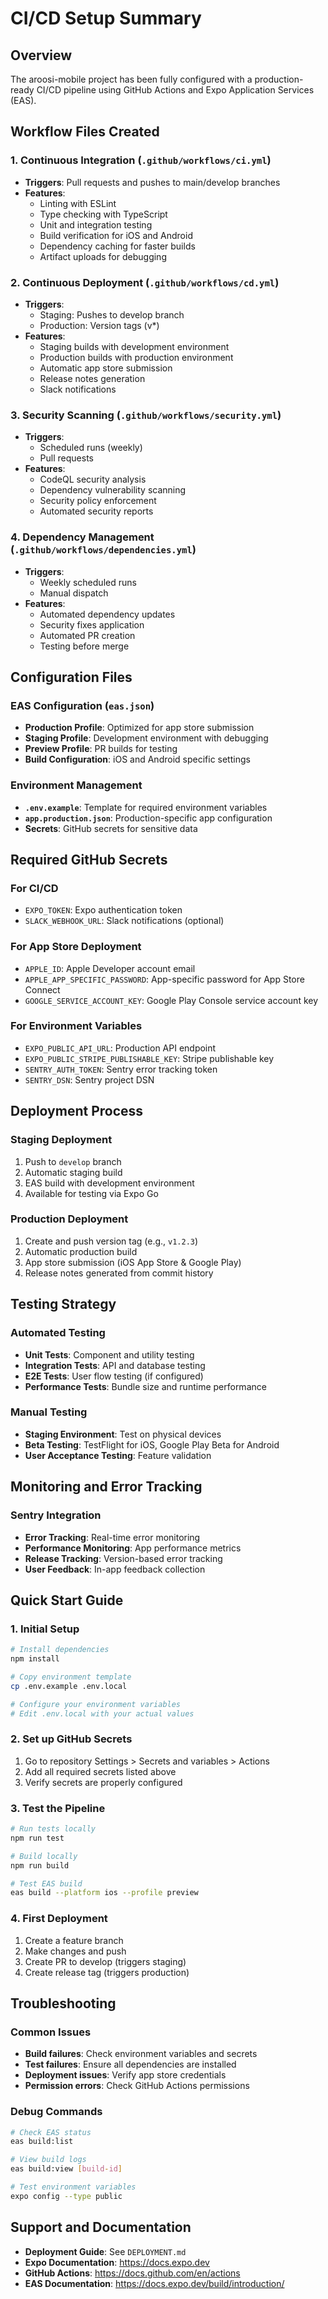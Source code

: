 # CI/CD Setup Summary

## Overview
The aroosi-mobile project has been fully configured with a production-ready CI/CD pipeline using GitHub Actions and Expo Application Services (EAS).

## Workflow Files Created

### 1. Continuous Integration (`.github/workflows/ci.yml`)
- **Triggers**: Pull requests and pushes to main/develop branches
- **Features**:
  - Linting with ESLint
  - Type checking with TypeScript
  - Unit and integration testing
  - Build verification for iOS and Android
  - Dependency caching for faster builds
  - Artifact uploads for debugging

### 2. Continuous Deployment (`.github/workflows/cd.yml`)
- **Triggers**: 
  - Staging: Pushes to develop branch
  - Production: Version tags (v*)
- **Features**:
  - Staging builds with development environment
  - Production builds with production environment
  - Automatic app store submission
  - Release notes generation
  - Slack notifications

### 3. Security Scanning (`.github/workflows/security.yml`)
- **Triggers**: 
  - Scheduled runs (weekly)
  - Pull requests
- **Features**:
  - CodeQL security analysis
  - Dependency vulnerability scanning
  - Security policy enforcement
  - Automated security reports

### 4. Dependency Management (`.github/workflows/dependencies.yml`)
- **Triggers**: 
  - Weekly scheduled runs
  - Manual dispatch
- **Features**:
  - Automated dependency updates
  - Security fixes application
  - Automated PR creation
  - Testing before merge

## Configuration Files

### EAS Configuration (`eas.json`)
- **Production Profile**: Optimized for app store submission
- **Staging Profile**: Development environment with debugging
- **Preview Profile**: PR builds for testing
- **Build Configuration**: iOS and Android specific settings

### Environment Management
- **`.env.example`**: Template for required environment variables
- **`app.production.json`**: Production-specific app configuration
- **Secrets**: GitHub secrets for sensitive data

## Required GitHub Secrets

### For CI/CD
- `EXPO_TOKEN`: Expo authentication token
- `SLACK_WEBHOOK_URL`: Slack notifications (optional)

### For App Store Deployment
- `APPLE_ID`: Apple Developer account email
- `APPLE_APP_SPECIFIC_PASSWORD`: App-specific password for App Store Connect
- `GOOGLE_SERVICE_ACCOUNT_KEY`: Google Play Console service account key

### For Environment Variables
- `EXPO_PUBLIC_API_URL`: Production API endpoint
- `EXPO_PUBLIC_STRIPE_PUBLISHABLE_KEY`: Stripe publishable key
- `SENTRY_AUTH_TOKEN`: Sentry error tracking token
- `SENTRY_DSN`: Sentry project DSN

## Deployment Process

### Staging Deployment
1. Push to `develop` branch
2. Automatic staging build
3. EAS build with development environment
4. Available for testing via Expo Go

### Production Deployment
1. Create and push version tag (e.g., `v1.2.3`)
2. Automatic production build
3. App store submission (iOS App Store & Google Play)
4. Release notes generated from commit history

## Testing Strategy

### Automated Testing
- **Unit Tests**: Component and utility testing
- **Integration Tests**: API and database testing
- **E2E Tests**: User flow testing (if configured)
- **Performance Tests**: Bundle size and runtime performance

### Manual Testing
- **Staging Environment**: Test on physical devices
- **Beta Testing**: TestFlight for iOS, Google Play Beta for Android
- **User Acceptance Testing**: Feature validation

## Monitoring and Error Tracking

### Sentry Integration
- **Error Tracking**: Real-time error monitoring
- **Performance Monitoring**: App performance metrics
- **Release Tracking**: Version-based error tracking
- **User Feedback**: In-app feedback collection

## Quick Start Guide

### 1. Initial Setup
```bash
# Install dependencies
npm install

# Copy environment template
cp .env.example .env.local

# Configure your environment variables
# Edit .env.local with your actual values
```

### 2. Set up GitHub Secrets
1. Go to repository Settings > Secrets and variables > Actions
2. Add all required secrets listed above
3. Verify secrets are properly configured

### 3. Test the Pipeline
```bash
# Run tests locally
npm run test

# Build locally
npm run build

# Test EAS build
eas build --platform ios --profile preview
```

### 4. First Deployment
1. Create a feature branch
2. Make changes and push
3. Create PR to develop (triggers staging)
4. Create release tag (triggers production)

## Troubleshooting

### Common Issues
- **Build failures**: Check environment variables and secrets
- **Test failures**: Ensure all dependencies are installed
- **Deployment issues**: Verify app store credentials
- **Permission errors**: Check GitHub Actions permissions

### Debug Commands
```bash
# Check EAS status
eas build:list

# View build logs
eas build:view [build-id]

# Test environment variables
expo config --type public
```

## Support and Documentation
- **Deployment Guide**: See `DEPLOYMENT.md`
- **Expo Documentation**: https://docs.expo.dev
- **GitHub Actions**: https://docs.github.com/en/actions
- **EAS Documentation**: https://docs.expo.dev/build/introduction/